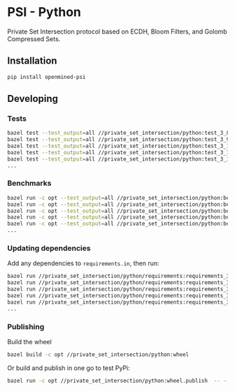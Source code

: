 # PSI - Python

Private Set Intersection protocol based on ECDH, Bloom Filters, and Golomb
Compressed Sets.

## Installation

```bash
pip install openmined-psi
```

## Developing

### Tests

```bash
bazel test --test_output=all //private_set_intersection/python:test_3_8
bazel test --test_output=all //private_set_intersection/python:test_3_9
bazel test --test_output=all //private_set_intersection/python:test_3_10
bazel test --test_output=all //private_set_intersection/python:test_3_11
bazel test --test_output=all //private_set_intersection/python:test_3_12
...
```

### Benchmarks

```bash
bazel run -c opt --test_output=all //private_set_intersection/python:benchmark_3_8
bazel run -c opt --test_output=all //private_set_intersection/python:benchmark_3_9
bazel run -c opt --test_output=all //private_set_intersection/python:benchmark_3_10
bazel run -c opt --test_output=all //private_set_intersection/python:benchmark_3_11
bazel run -c opt --test_output=all //private_set_intersection/python:benchmark_3_12
...
```

### Updating dependencies

Add any dependencies to `requirements.in`, then run:

```bash
bazel run //private_set_intersection/python/requirements:requirements_3_8.update
bazel run //private_set_intersection/python/requirements:requirements_3_9.update
bazel run //private_set_intersection/python/requirements:requirements_3_10.update
bazel run //private_set_intersection/python/requirements:requirements_3_11.update
bazel run //private_set_intersection/python/requirements:requirements_3_12.update
...
```

### Publishing

Build the wheel

```bash
bazel build -c opt //private_set_intersection/python:wheel
```

Or build and publish in one go to test PyPi:

```bash
bazel run -c opt //private_set_intersection/python:wheel.publish  -- --repository testpypi --verbose --skip-existing
```
